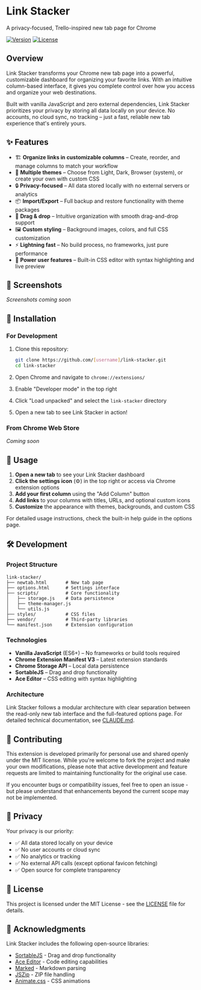 # Link Stacker

A privacy-focused, Trello-inspired new tab page for Chrome

[![Version](https://img.shields.io/badge/version-0.2.2-blue.svg)](manifest.json)
[![License](https://img.shields.io/badge/license-MIT-green.svg)](LICENSE)

## Overview

Link Stacker transforms your Chrome new tab page into a powerful, customizable dashboard for organizing your favorite links. With an intuitive column-based interface, it gives you complete control over how you access and organize your web destinations.

Built with vanilla JavaScript and zero external dependencies, Link Stacker prioritizes your privacy by storing all data locally on your device. No accounts, no cloud sync, no tracking – just a fast, reliable new tab experience that's entirely yours.

## ✨ Features

- 🏗️ **Organize links in customizable columns** – Create, reorder, and manage columns to match your workflow
- 🎨 **Multiple themes** – Choose from Light, Dark, Browser (system), or create your own with custom CSS
- 🔒 **Privacy-focused** – All data stored locally with no external servers or analytics
- 📦 **Import/Export** – Full backup and restore functionality with theme packages
- 🎯 **Drag & drop** – Intuitive organization with smooth drag-and-drop support
- 🖼️ **Custom styling** – Background images, colors, and full CSS customization
- ⚡ **Lightning fast** – No build process, no frameworks, just pure performance
- 🔧 **Power user features** – Built-in CSS editor with syntax highlighting and live preview

## 📸 Screenshots

*Screenshots coming soon*

## 🚀 Installation

### For Development

1. Clone this repository:
   ```bash
   git clone https://github.com/[username]/link-stacker.git
   cd link-stacker
   ```

2. Open Chrome and navigate to `chrome://extensions/`

3. Enable "Developer mode" in the top right

4. Click "Load unpacked" and select the `link-stacker` directory

5. Open a new tab to see Link Stacker in action!

### From Chrome Web Store

*Coming soon*

## 📖 Usage

1. **Open a new tab** to see your Link Stacker dashboard
2. **Click the settings icon** (⚙️) in the top right or access via Chrome extension options
3. **Add your first column** using the "Add Column" button
4. **Add links** to your columns with titles, URLs, and optional custom icons
5. **Customize** the appearance with themes, backgrounds, and custom CSS

For detailed usage instructions, check the built-in help guide in the options page.

## 🛠️ Development

### Project Structure

```
link-stacker/
├── newtab.html       # New tab page
├── options.html      # Settings interface
├── scripts/          # Core functionality
│   ├── storage.js    # Data persistence
│   ├── theme-manager.js
│   └── utils.js
├── styles/           # CSS files
├── vendor/           # Third-party libraries
└── manifest.json     # Extension configuration
```

### Technologies

- **Vanilla JavaScript** (ES6+) – No frameworks or build tools required
- **Chrome Extension Manifest V3** – Latest extension standards
- **Chrome Storage API** – Local data persistence
- **SortableJS** – Drag and drop functionality
- **Ace Editor** – CSS editing with syntax highlighting

### Architecture

Link Stacker follows a modular architecture with clear separation between the read-only new tab interface and the full-featured options page. For detailed technical documentation, see [CLAUDE.md](CLAUDE.md).

## 🤝 Contributing

This extension is developed primarily for personal use and shared openly under the MIT license. While you're welcome to fork the project and make your own modifications, please note that active development and feature requests are limited to maintaining functionality for the original use case.

If you encounter bugs or compatibility issues, feel free to open an issue - but please understand that enhancements beyond the current scope may not be implemented.

## 🔐 Privacy

Your privacy is our priority:

- ✅ All data stored locally on your device
- ✅ No user accounts or cloud sync
- ✅ No analytics or tracking
- ✅ No external API calls (except optional favicon fetching)
- ✅ Open source for complete transparency

## 📄 License

This project is licensed under the MIT License - see the [LICENSE](LICENSE) file for details.

## 🙏 Acknowledgments

Link Stacker includes the following open-source libraries:

- [SortableJS](https://github.com/SortableJS/Sortable/) - Drag and drop functionality
- [Ace Editor](https://github.com/ajaxorg/ace) - Code editing capabilities
- [Marked](https://github.com/markedjs/marked/) - Markdown parsing
- [JSZip](https://github.com/Stuk/jszip) - ZIP file handling
- [Animate.css](https://github.com/animate-css/animate.css) - CSS animations
